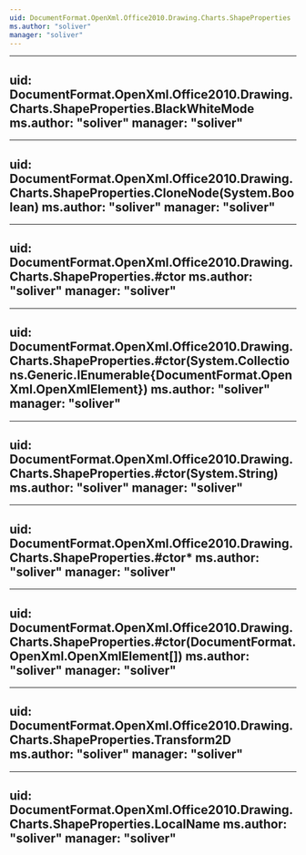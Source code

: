 ```yaml
---
uid: DocumentFormat.OpenXml.Office2010.Drawing.Charts.ShapeProperties
ms.author: "soliver"
manager: "soliver"
---
```


---
uid: DocumentFormat.OpenXml.Office2010.Drawing.Charts.ShapeProperties.BlackWhiteMode
ms.author: "soliver"
manager: "soliver"
---

---
uid: DocumentFormat.OpenXml.Office2010.Drawing.Charts.ShapeProperties.CloneNode(System.Boolean)
ms.author: "soliver"
manager: "soliver"
---

---
uid: DocumentFormat.OpenXml.Office2010.Drawing.Charts.ShapeProperties.#ctor
ms.author: "soliver"
manager: "soliver"
---

---
uid: DocumentFormat.OpenXml.Office2010.Drawing.Charts.ShapeProperties.#ctor(System.Collections.Generic.IEnumerable{DocumentFormat.OpenXml.OpenXmlElement})
ms.author: "soliver"
manager: "soliver"
---

---
uid: DocumentFormat.OpenXml.Office2010.Drawing.Charts.ShapeProperties.#ctor(System.String)
ms.author: "soliver"
manager: "soliver"
---

---
uid: DocumentFormat.OpenXml.Office2010.Drawing.Charts.ShapeProperties.#ctor*
ms.author: "soliver"
manager: "soliver"
---

---
uid: DocumentFormat.OpenXml.Office2010.Drawing.Charts.ShapeProperties.#ctor(DocumentFormat.OpenXml.OpenXmlElement[])
ms.author: "soliver"
manager: "soliver"
---

---
uid: DocumentFormat.OpenXml.Office2010.Drawing.Charts.ShapeProperties.Transform2D
ms.author: "soliver"
manager: "soliver"
---

---
uid: DocumentFormat.OpenXml.Office2010.Drawing.Charts.ShapeProperties.LocalName
ms.author: "soliver"
manager: "soliver"
---
